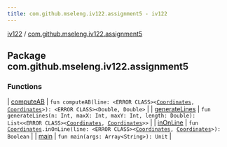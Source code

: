 ```yaml
---
title: com.github.mseleng.iv122.assignment5 - iv122
---
```


[iv122](../index.md) / [com.github.mseleng.iv122.assignment5](.)

## Package com.github.mseleng.iv122.assignment5

### Functions

| [computeAB](compute-a-b.md) | `fun computeAB(line: <ERROR CLASS><`[`Coordinates`](../com.github.mseleng.iv122.util/-coordinates/index.md)`, `[`Coordinates`](../com.github.mseleng.iv122.util/-coordinates/index.md)`>): <ERROR CLASS><Double, Double>` |
| [generateLines](generate-lines.md) | `fun generateLines(n: Int, maxX: Int, maxY: Int, length: Double): List<<ERROR CLASS><`[`Coordinates`](../com.github.mseleng.iv122.util/-coordinates/index.md)`, `[`Coordinates`](../com.github.mseleng.iv122.util/-coordinates/index.md)`>>` |
| [inOnLine](in-on-line.md) | `fun `[`Coordinates`](../com.github.mseleng.iv122.util/-coordinates/index.md)`.inOnLine(line: <ERROR CLASS><`[`Coordinates`](../com.github.mseleng.iv122.util/-coordinates/index.md)`, `[`Coordinates`](../com.github.mseleng.iv122.util/-coordinates/index.md)`>): Boolean` |
| [main](main.md) | `fun main(args: Array<String>): Unit` |

